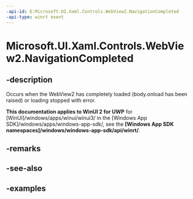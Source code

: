 ```yaml
---
-api-id: E:Microsoft.UI.Xaml.Controls.WebView2.NavigationCompleted
-api-type: winrt event
---
```


# Microsoft.UI.Xaml.Controls.WebView2.NavigationCompleted

<!--
public event Windows.Foundation.TypedEventHandler<Microsoft.UI.Xaml.Controls.WebView2,Microsoft.UI.Xaml.Controls.WebView2NavigationCompletedEventArgs> NavigationCompleted;
-->

## -description

Occurs when the WebView2 has completely loaded (body.onload has been raised) or loading stopped with error.

**This documentation applies to WinUI 2 for UWP** for [WinUI]/windows/apps/winui/winui3/ in the [Windows App SDK]/windows/apps/windows-app-sdk/, see the **[Windows App SDK namespaces]/windows/windows-app-sdk/api/winrt/**.

## -remarks

## -see-also

## -examples

